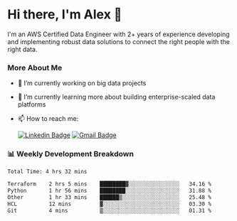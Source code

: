 # Hi there, I'm Alex  👋

I'm an AWS Certified Data Engineer with 2+ years of experience developing and implementing robust data solutions to connect the right people with the right data. 

### More About Me

- 🔭 I’m currently working on big data projects
- 🌱 I’m currently learning more about building enterprise-scaled data platforms
- 📫 How to reach me:

  [![Linkedin Badge](https://img.shields.io/badge/LinkedIn-0077B5?style=for-the-badge&logo=linkedin&logoColor=white)](https://www.linkedin.com/in/itsalexchen) [![Gmail Badge](https://img.shields.io/badge/Gmail-D14836?style=for-the-badge&logo=gmail&logoColor=white)](mailto:itsalexchen@gmail.com)




### 📊 Weekly Development Breakdown
<!--START_SECTION:waka-->

```txt
Total Time: 4 hrs 32 mins

Terraform    2 hrs 5 mins    ████████▓░░░░░░░░░░░░░░░░   34.16 %
Python       1 hr 56 mins    ████████░░░░░░░░░░░░░░░░░   31.88 %
Other        1 hr 33 mins    ██████▒░░░░░░░░░░░░░░░░░░   25.48 %
HCL          12 mins         ▓░░░░░░░░░░░░░░░░░░░░░░░░   03.30 %
Git          4 mins          ▒░░░░░░░░░░░░░░░░░░░░░░░░   01.31 %
```

<!--END_SECTION:waka-->
